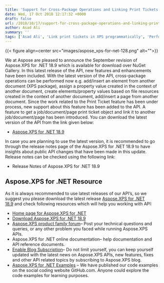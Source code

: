 ```yaml
---
title: 'Support for Cross-Package Operations and Linking Print Tickets in Aspose.XPS for .NET'
date: Wed, 17 Oct 2018 12:17:32 +0000
draft: false
url: /2018/10/17/support-for-cross-package-operations-and-linking-print-tickets-in-aspose.xps-for-.net/
author: Asad Ali
summary: ''
tags: ['Asad Ali', 'Link print tickets in XPS programmatically', 'Perform cross-package operations in XPS']
---
```




{{< figure align=center src="images/aspose_xps-for-net-128.png" alt="">}}


We at Aspose are pleased to announce the September revision of Aspose.XPS for .NET 18.9 which is available for download over NuGet Gallery. In this latest release of the API, new features and enhancements have been included. With the latest version of the API, cross-package operations can be performed now e.g. add/insert an element from another document (XPS package), assign a property value created in the context of another document, create elements/property values based on file resources created in the context of another document, add/insert a page from another document. Since the work related to the Print Ticket feature has been under process, new support about this feature has been added to the API. A feature to get a job/document/page print ticket object and link it to another job/document/page has been introduced. You can download the latest version of the API from the link given below:

*   [Aspose.XPS for .NET 18.9][1]

In case you are planning to use the latest version, it is recommended to go through the release notes page of the Aspose.XPS for .NET 18.9 to have insights about public API changes that have been made in this update. Release notes can be checked using the following link:

*   Release Notes of Aspose.XPS for .NET 18.9

## Aspose.XPS for .NET Resource

As it is always recommended to use latest releases of our API’s, so we suggest you please download the latest release [Aspose.XPS for .NET 18.9][2] and check following resources which will help you working with API:

*   [Home page for Aspose.XPS for .NET][3]
*   [Download Aspose.XPS for .NET 18.9][4]
*   [Aspose.XPS product family forum][5]– Post your technical questions and queries, or any other problem you faced while running Aspose.XPS APIs.
*   Aspose.XPS for .NET online documentation– help documentation and API reference documents.
*   [Enable Blog Subscription][6]– Do not limit yourself, you can keep yourself updated with the latest news on Aspose.XPS APIs, new features, fixes and other API related topics by subscribing to Aspose.XPS blog.
*   [Aspose.XPS for .NET Examples][7] – We have published our code examples on the social coding website GitHub.com. Anyone could explore the code examples for learning purposes.




[1]: https://www.nuget.org/packages/Aspose.XPS/18.9.0
[2]: https://www.nuget.org/packages/Aspose.XPS/18.9.0
[3]: https://products.aspose.com/page/net
[4]: https://www.nuget.org/packages/Aspose.XPS/18.9.0
[5]: https://forum.aspose.com/c/page
[6]: https://blog.aspose.com/category/aspose-products/aspose-xps-product-family/
[7]: https://github.com/aspose-page/Aspose.Page-for-.NET



